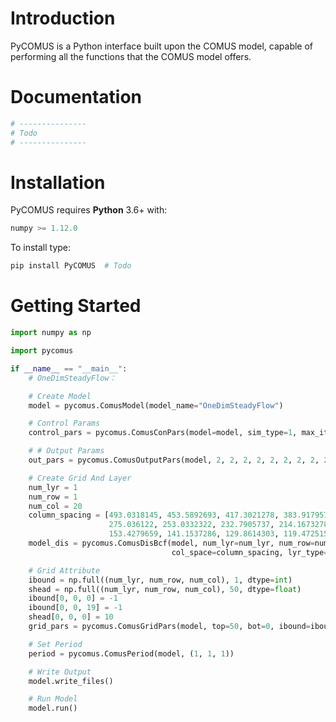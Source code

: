 # Introduction

PyCOMUS is a Python interface built upon the COMUS model, capable of performing all the functions that the COMUS model offers.



# Documentation

```python
# ---------------
# Todo
# --------------- 
```



# Installation

PyCOMUS requires **Python** 3.6+ with:

```python
numpy >= 1.12.0
```

To install type:

```bash
pip install PyCOMUS  # Todo
```



# Getting Started

```python
import numpy as np

import pycomus

if __name__ == "__main__":
    # OneDimSteadyFlow：

    # Create Model
    model = pycomus.ComusModel(model_name="OneDimSteadyFlow")

    # Control Params
    control_pars = pycomus.ComusConPars(model=model, sim_type=1, max_iter=10000)

    # # Output Params
    out_pars = pycomus.ComusOutputPars(model, 2, 2, 2, 2, 2, 2, 2, 2, 2, 2, 2, 2, 2, 2)

    # Create Grid And Layer
    num_lyr = 1
    num_row = 1
    num_col = 20
    column_spacing = [493.0318145, 453.5892693, 417.3021278, 383.9179575, 353.2045209, 324.9481593, 298.9523065,
                      275.036122, 253.0332322, 232.7905737, 214.1673278, 197.0339415, 181.2712262, 166.7695281,
                      153.4279659, 141.1537286, 129.8614303, 119.4725159, 109.9147146, 101.1215374]
    model_dis = pycomus.ComusDisBcf(model, num_lyr=num_lyr, num_row=num_row, num_col=num_col, row_space=50,
                                    col_space=column_spacing, lyr_type=[1], lyr_trpy=[1.0], x_coord=-125)

    # Grid Attribute
    ibound = np.full((num_lyr, num_row, num_col), 1, dtype=int)
    shead = np.full((num_lyr, num_row, num_col), 50, dtype=float)
    ibound[0, 0, 0] = -1
    ibound[0, 0, 19] = -1
    shead[0, 0, 0] = 10
    grid_pars = pycomus.ComusGridPars(model, top=50, bot=0, ibound=ibound, kx=1, shead=shead)

    # Set Period
    period = pycomus.ComusPeriod(model, (1, 1, 1))

    # Write Output
    model.write_files()

    # Run Model
    model.run()
```
